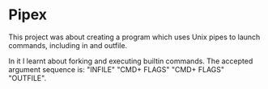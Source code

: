 # Pipex

This project was about creating a program which uses Unix pipes to launch commands, including in and outfile.

In it I learnt about forking and executing builtin commands.
The accepted argument sequence is: "INFILE" "CMD+ FLAGS" "CMD+ FLAGS" "OUTFILE".
